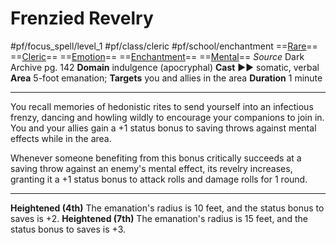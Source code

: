 # Frenzied Revelry
#pf/focus_spell/level_1 #pf/class/cleric #pf/school/enchantment 
==[Rare](../../../Traits/Rare.md)== ==[Cleric](../../../Traits/Cleric.md)== ==[Emotion](../../../Traits/Emotion.md)== ==[Enchantment](../../../Traits/Enchantment.md)== ==[Mental](../../../Traits/Mental.md)==
*Source* Dark Archive pg. 142
**Domain** indulgence (apocryphal)
**Cast** ►► somatic, verbal
**Area** 5-foot emanation; **Targets** you and allies in the area
**Duration** 1 minute

---
You recall memories of hedonistic rites to send yourself into an infectious frenzy, dancing and howling wildly to encourage your companions to join in. You and your allies gain a +1 status bonus to saving throws against mental effects while in the area. 

Whenever someone benefiting from this bonus critically succeeds at a saving throw against an enemy's mental effect, its revelry increases, granting it a +1 status bonus to attack rolls and damage rolls for 1 round.

<hr>

**Heightened (4th)** The emanation's radius is 10 feet, and the status bonus to saves is +2.
**Heightened (7th)** The emanation's radius is 15 feet, and the status bonus to saves is +3.